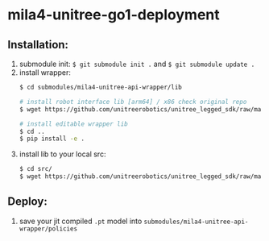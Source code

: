 # mila4-unitree-go1-deployment

## Installation:
1. submodule init: `$ git submodule init .` and `$ git submodule update .`
2. install wrapper:
	```bash
	$ cd submodules/mila4-unitree-api-wrapper/lib
	
	# install robot interface lib [arm64] / x86 check original repo
	$ wget https://github.com/unitreerobotics/unitree_legged_sdk/raw/master/lib/python/arm64/robot_interface.cpython-38-aarch64-linux-gnu.so 
	
	# install editable wrapper lib
	$ cd ..
	$ pip install -e .	
	```
3. install lib to your local src:
	```bash
	$ cd src/
	$ wget https://github.com/unitreerobotics/unitree_legged_sdk/raw/master/lib/python/arm64/robot_interface.cpython-38-aarch64-linux-gnu.so
	```

## Deploy:
1. save your jit compiled `.pt` model into `submodules/mila4-unitree-api-wrapper/policies`
